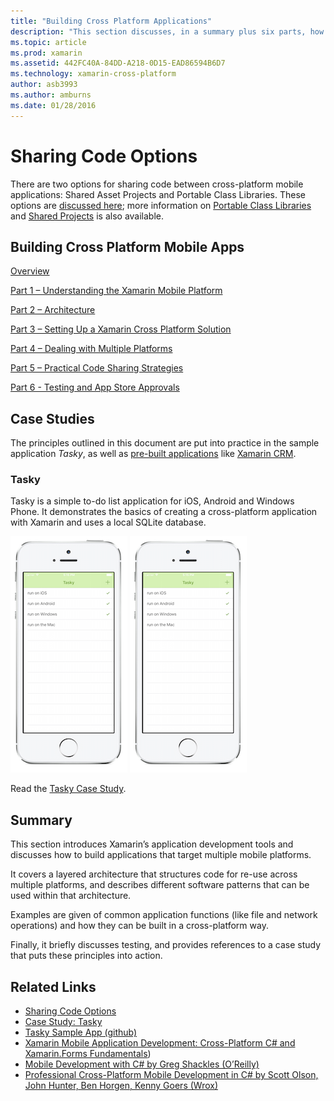 ```yaml
---
title: "Building Cross Platform Applications"
description: "This section discusses, in a summary plus six parts, how to build applications using the Xamarin development platform  – from understanding how Xamarin works to designing mobile apps, and then testing and deploying to the various app stores."
ms.topic: article
ms.prod: xamarin
ms.assetid: 442FC40A-84DD-A218-0D15-EAD86594B6D7
ms.technology: xamarin-cross-platform
author: asb3993
ms.author: amburns
ms.date: 01/28/2016
---
```


# Sharing Code Options

There are two options for sharing code between cross-platform mobile applications: Shared Asset Projects and Portable Class Libraries. These options are [discussed here](~/cross-platform/app-fundamentals/code-sharing.md); more information on [Portable Class Libraries](~/cross-platform/app-fundamentals/pcl.md) and [Shared Projects](~/cross-platform/app-fundamentals/shared-projects.md) is also available.

<a name="Sections" />

## Building Cross Platform Mobile Apps

 [Overview](~/cross-platform/app-fundamentals/building-cross-platform-applications/part-0-overview.md)

 [Part 1 – Understanding the Xamarin Mobile Platform](~/cross-platform/app-fundamentals/building-cross-platform-applications/part-1-understanding-the-xamarin-mobile-platform.md)

 [Part 2 – Architecture](~/cross-platform/app-fundamentals/building-cross-platform-applications/part-2-architecture.md)

 [Part 3 – Setting Up a Xamarin Cross Platform Solution](~/cross-platform/app-fundamentals/building-cross-platform-applications/part-3-setting-up-a-xamarin-cross-platform-solution.md)

 [Part 4 – Dealing with Multiple Platforms](~/cross-platform/app-fundamentals/building-cross-platform-applications/part-4-platform-divergence-abstraction-divergent-implementation.md)

 [Part 5 – Practical Code Sharing Strategies](~/cross-platform/app-fundamentals/building-cross-platform-applications/part-5-practical-code-sharing-strategies.md)

 [Part 6 - Testing and App Store Approvals](~/cross-platform/app-fundamentals/building-cross-platform-applications/part-6-testing-and-app-store-approvals.md)

 <a name="Cross-Platform_Mobile_Application_Case_Studies" />


## Case Studies

The principles outlined in this document are put into practice in the sample
application *Tasky*, as well as [pre-built applications](https://xamarin.com/prebuilt)
like [Xamarin CRM](https://xamarin.com/prebuilt/#xamarincrm).

 <a name="Tasky" />


### Tasky

Tasky is a simple to-do list application for iOS, Android and Windows Phone.
It demonstrates the basics of creating a cross-platform application with Xamarin
and uses a local SQLite database.

 [![tasky list](images/iphone-list-sml.png)](images/iphone-list.png#lightbox) [![tasky list](images/iphone-list-sml.png)](images/iphone-list.png#lightbox)

Read the [Tasky Case Study](~/cross-platform/app-fundamentals/building-cross-platform-applications/case-study-tasky.md).


## Summary

This section introduces Xamarin’s application development tools and
discusses how to build applications that target multiple mobile platforms.

It covers a layered architecture that structures code for re-use across
multiple platforms, and describes different software patterns that can be used
within that architecture.

Examples are given of common application functions (like file and network operations)
and how they can be built in a cross-platform way.

Finally, it briefly discusses testing, and provides references to
a case study that puts these principles into action.



## Related Links

- [Sharing Code Options](~/cross-platform/app-fundamentals/code-sharing.md)
- [Case Study: Tasky](~/cross-platform/app-fundamentals/building-cross-platform-applications/case-study-tasky.md)
- [Tasky Sample App (github)](https://developer.xamarin.com/samples/mobile/TaskyPortable/)
- [Xamarin Mobile Application Development: Cross-Platform C# and Xamarin.Forms Fundamentals](http://www.amazon.com/Xamarin-Mobile-Application-Development-Cross-Platform/dp/1484202155/))
- [Mobile Development with C# by Greg Shackles (O’Reilly)](http://shop.oreilly.com/product/0636920024002.do)
- [Professional Cross-Platform Mobile Development in C# by Scott Olson, John Hunter, Ben Horgen, Kenny Goers (Wrox)](http://www.wiley.com/WileyCDA/WileyTitle/productCd-1118157702.html)
